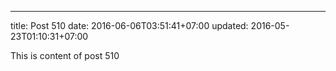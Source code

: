 ---
title: Post 510
date: 2016-06-06T03:51:41+07:00
updated: 2016-05-23T01:10:31+07:00

This is content of post 510